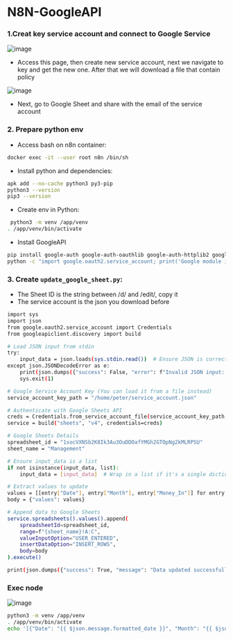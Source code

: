 # N8N-GoogleAPI

### 1.Creat key service account and connect to Google Service

![image](https://github.com/user-attachments/assets/77fd1ba5-935b-469e-b753-77623264c545)

- Access this page, then create new service account, next we navigate to key and get the new one. After that we will download a file that contain policy

![image](https://github.com/user-attachments/assets/c2628dd8-bcbb-4fc0-9227-7721705abf0b)

- Next, go to Google Sheet and share with the email of the service account

### 2. Prepare python env

- Access bash on n8n container:
~~~bash
docker exec -it --user root n8n /bin/sh
~~~

- Install python and dependencies:
~~~bash
apk add --no-cache python3 py3-pip
python3 --version
pip3 --version
~~~

- Create env in Python:
~~~bash
 python3 -m venv /app/venv
. /app/venv/bin/activate
~~~

- Install GoogleAPI
~~~bash
pip install google-auth google-auth-oauthlib google-auth-httplib2 google-api-python-client
python -c "import google.oauth2.service_account; print('Google module is installed')"
~~~

### 3. Create `update_google_sheet.py`:

- The Sheet ID is the string between /d/ and /edit/, copy it
- The service account is the json you download before 
~~~bash
import sys
import json
from google.oauth2.service_account import Credentials
from googleapiclient.discovery import build

# Load JSON input from stdin
try:
    input_data = json.loads(sys.stdin.read())  # Ensure JSON is correctly loaded
except json.JSONDecodeError as e:
    print(json.dumps({"success": False, "error": f"Invalid JSON input: {str(e)}"}))
    sys.exit(1)

# Google Service Account Key (You can load it from a file instead)
service_account_key_path = "/home/peter/service_account.json"

# Authenticate with Google Sheets API
creds = Credentials.from_service_account_file(service_account_key_path, scopes=["https://www.googleapis.com/auth/spreadsheets"])
service = build("sheets", "v4", credentials=creds)

# Google Sheets Details
spreadsheet_id = "1socVXNSb2K8Ik3Au3OuDDOafYMGh2GTOpNg2kMLRPSU"
sheet_name = "Management"

# Ensure input_data is a list
if not isinstance(input_data, list):
    input_data = [input_data]  # Wrap in a list if it's a single dictionary

# Extract values to update
values = [[entry["Date"], entry["Month"], entry["Money_In"]] for entry in input_data]
body = {"values": values}

# Append data to Google Sheets
service.spreadsheets().values().append(
    spreadsheetId=spreadsheet_id,
    range=f"{sheet_name}!A:C",
    valueInputOption="USER_ENTERED",
    insertDataOption="INSERT_ROWS",
    body=body
).execute()

print(json.dumps({"success": True, "message": "Data updated successfully"}))
~~~~

### Exec node
![image](https://github.com/user-attachments/assets/57dcdb85-e90f-4d41-b4ff-d23c22ac2d76)
~~~bash
python3 -m venv /app/venv
. /app/venv/bin/activate
echo '[{"Date": "{{ $json.message.formatted_date }}", "Month": "{{ $json.message.month }}", "Money_In": {{ $json.message.text }}}]' | /app/venv/bin/python /home/node/update_google_sheet.py
~~~~


